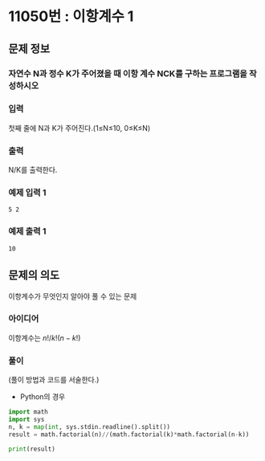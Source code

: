 # 11050번 : 이항계수 1

## 문제 정보

### 자연수 N과 정수 K가 주어졌을 때 이항 계수 NCK를 구하는 프로그램을 작성하시오

### 입력

첫째 줄에 N과 K가 주어진다.(1≤N≤10, 0≤K≤N)

### 출력

N/K를 출력한다.

### 예제 입력 1

`5 2`

### 예제 출력 1

`10`

## 문제의 의도

이항계수가 무엇인지 알아야 풀 수 있는 문제

### 아이디어

이항계수는 $n!/k!(n-k!)$

### 풀이

(풀이 방법과 코드를 서술한다.)

- Python의 경우

```python
import math
import sys
n, k = map(int, sys.stdin.readline().split())
result = math.factorial(n)//(math.factorial(k)*math.factorial(n-k))

print(result)
```